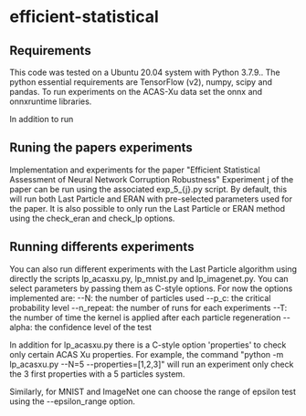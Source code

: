 # efficient-statistical
## Requirements
This code was tested on a Ubuntu 20.04 system with Python 3.7.9..
The python essential requirements are TensorFlow (v2), numpy, scipy and pandas.
To run experiments on the ACAS-Xu data set the onnx and onnxruntime libraries.

In addition to run 

## Runing the papers experiments 
Implementation and experiments for the paper "Efficient Statistical Assessment of Neural Network Corruption Robustness"
Experiment j of the paper can be run using the associated exp_5_{j}.py script. 
By default, this will run both Last Particle and ERAN with pre-selected parameters used for the paper. It is also possible to only run the Last Particle or ERAN method using the check_eran and check_lp options.

## Running differents experiments
You can also run different experiments with the Last Particle algorithm using directly the scripts lp_acasxu.py, lp_mnist.py and lp_imagenet.py. You can select parameters by passing them as C-style options.
For now the options implemented are:
--N: the number of particles used
--p_c: the critical probability level
--n_repeat: the number of runs for each experiments
--T: the number of time the kernel is applied after each particle regeneration
--alpha: the confidence level of the test

In addition for lp_acasxu.py there is a C-style option 'properties' to check only certain ACAS Xu properties. 
For example, the command "python -m lp_acasxu.py --N=5 --properties=[1,2,3]" will run an experiment only check the 3 first properties with a 5 particles system.

Similarly, for MNIST and ImageNet one can choose the range of epsilon test using the --epsilon_range option.
